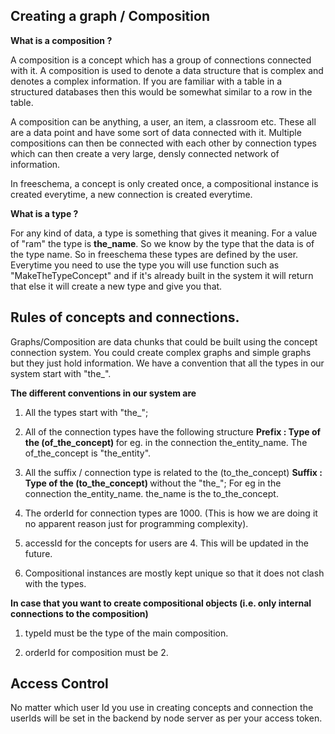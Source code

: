 ## Creating a graph / Composition


<strong>What is a composition ?</strong>

A composition is a concept which has a group of connections connected with it. A composition is used to denote a data structure that is complex and denotes a complex information. If you are familiar with a table in a structured databases then this would be somewhat similar to a row in the table.

A composition can be anything, a user, an item, a classroom etc. These all are a data point and have some sort of data connected with it. Multiple compositions can then be connected with each other by connection types which can then create a very large, densly connected network of information.

In freeschema, a concept is only created once, a compositional instance is created everytime, a new connection is created everytime.

<strong>What is a type ?</strong>

For any kind of data, a type is something that gives it meaning. For a value of "ram" the type is <b>the_name</b>. So we know by the type that the data is of the type name.
So in freeschema these types are defined by the user. Everytime you need to use the type you will use function such as "MakeTheTypeConcept" and if it's already built in the system it will return that else it will create a new type and give you that.




## Rules of concepts and connections.


Graphs/Composition are data chunks that could be built using the concept connection system. You could create complex graphs and simple graphs but they just hold information. We have a convention that all the types in our system start with "the_".

<b>The different conventions in our system are</b>
1. All the types start with "the_";

2. All of the connection types have the following structure 
<strong>Prefix : Type of the (of_the_concept) </strong> for eg. in the connection the_entity_name. The of_the_concept is "the_entity".

3. All the suffix / connection type is related to the (to_the_concept)
<strong>Suffix : Type of the (to_the_concept) </strong> without the "the_"; For eg in the connection the_entity_name. the_name is the to_the_concept.

4. The orderId for connection types are 1000. (This is how we are doing it no apparent reason just for programming complexity).

5. accessId for the concepts for users are 4. This will be updated in the future.

6. Compositional instances are mostly kept unique so that it does not clash with the types.

<strong>In case that you want to create compositional objects (i.e. only internal connections to the composition)</strong>

1. typeId must be the type of the main composition.

2. orderId for composition must be 2.


## Access Control 

No matter which user Id you use in creating concepts and connection the userIds will be set in the backend by node server as per your access token.



